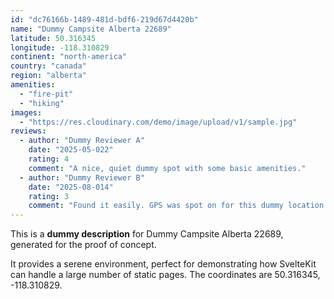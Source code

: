 ```yaml
---
id: "dc76166b-1489-481d-bdf6-219d67d4420b"
name: "Dummy Campsite Alberta 22689"
latitude: 50.316345
longitude: -118.310829
continent: "north-america"
country: "canada"
region: "alberta"
amenities:
  - "fire-pit"
  - "hiking"
images:
  - "https://res.cloudinary.com/demo/image/upload/v1/sample.jpg"
reviews:
  - author: "Dummy Reviewer A"
    date: "2025-05-022"
    rating: 4
    comment: "A nice, quiet dummy spot with some basic amenities."
  - author: "Dummy Reviewer B"
    date: "2025-08-014"
    rating: 3
    comment: "Found it easily. GPS was spot on for this dummy location."
---
```


This is a **dummy description** for Dummy Campsite Alberta 22689, generated for the proof of concept.

It provides a serene environment, perfect for demonstrating how SvelteKit can handle a large number of static pages. The coordinates are 50.316345, -118.310829.
